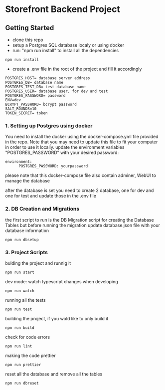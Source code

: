 # Storefront Backend Project

## Getting Started

- clone this repo
- setup a Postgres SQL database localy or using docker
- run: "npm run install" to install all the dependencies
```
npm run install
```  
- create a .env file in the root of the project and fill it accordingly

```
POSTGRES_HOST= database server address
POSTGRES_DB= database name
POSTGRES_TEST_DB= test database name
POSTGRES_USER= database user, for dev and test
POSTGRES_PASSWORD= password
ENV=dev
BCRYPT_PASSWORD= bcrypt password
SALT_ROUNDS=10
TOKEN_SECRET= token
```

### 1. Setting up Postgres using docker

You need to install the docker using the docker-compose.yml file provided in the repo. Note that you may need to update this file to fit your computer in order to use it locally.
update the environment variables "POSTGRES_PASSWORD" with your desired password:
```
environment:
      POSTGRES_PASSWORD: yourpassword
```
please note that this docker-compose file also contain adminer, WebUI to manage the database

after the database is set you need to create 2 database, one for dev and one for test and update those in the .env file

### 2.  DB Creation and Migrations

the first script to run is the DB Migration script for creating the Database Tables
but before running the migration update database.json file with your database information

```
npm run dbsetup
```

### 3. Project Scripts 

bulding the project and runnig it 
```
npm run start
```

dev mode: watch typescript changes when developing
```
npm run watch
```

running all the tests
```
npm run test
```

building the project, if you wold like to only build it
```
npm run build
```

check for code errors
```
npm run lint
```

making the code prettier
```
npm run prettier
```

reset all the database and remove all the tables
```
npm run dbreset
```
